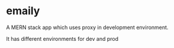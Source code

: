 # emaily
A MERN stack app which uses proxy in development environment.

It has different environments for dev and prod
